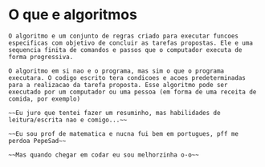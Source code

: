 # **O que e algoritmos**

    O algoritmo e um conjunto de regras criado para executar funcoes especificas com objetivo de concluir as tarefas propostas. Ele e uma sequencia finita de comandos e passos que o computador executa de forma progressiva.

    O algoritmo em si nao e o programa, mas sim o que o programa executara. O codigo escrito tera condicoes e acoes predeterminadas para a realizacao da tarefa proposta. Esse algoritmo pode ser executado por um computador ou uma pessoa (em forma de uma receita de comida, por exemplo)

    ~~Eu juro que tentei fazer um resuminho, mas habilidades de leitura/escrita nao e comigo...~~

    ~~Eu sou prof de matematica e nucna fui bem em portugues, pff me perdoa PepeSad~~

    ~~Mas quando chegar em codar eu sou melhorzinha o-o~~